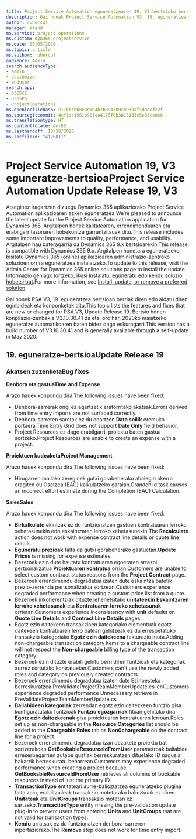 ```yaml
---
title: Project Service Automation eguneratzearen 19, V3 bertsioko berrikuntzak edo aldaketak
description: Gai honek Project Service Automation V3, 19. eguneratzean erabilgarri dauden eginbideak eta konponketak ditu.
author: ruhercul
manager: kfend
ms.service: project-operations
ms.custom: dyn365-projectservice
ms.date: 05/05/2020
ms.topic: article
ms.author: ruhercul
audience: Admin
search.audienceType:
- admin
- customizer
- enduser
search.app:
- D365CE
- D365PS
- ProjectOperations
ms.openlocfilehash: e116bcbb8e9d184b7b894709c893aaf1dadefc2f
ms.sourcegitcommit: 4cf1dc1561b92fca4175f0b3813133c5e63ce8e6
ms.translationtype: HT
ms.contentlocale: eu-ES
ms.lasthandoff: 10/28/2020
ms.locfileid: "4126811"
---
```

# <a name="project-service-automation-update-release-19-v3"></a><span data-ttu-id="9821d-103">Project Service Automation 19, V3 eguneratze-bertsioa</span><span class="sxs-lookup"><span data-stu-id="9821d-103">Project Service Automation Update Release 19, V3</span></span>

<span data-ttu-id="9821d-104">Atseginez iragartzen dizuegu Dynamics 365 aplikaziorako Project Service Automation aplikazioaren azken eguneratzea.</span><span class="sxs-lookup"><span data-stu-id="9821d-104">We’re pleased to announce the latest update for the Project Service Automation application for Dynamics 365.</span></span> <span data-ttu-id="9821d-105">Argitalpen honek kalitatearen, errendimenduaren eta erabilgarritasunaren hobekuntza garrantzitsuak ditu.</span><span class="sxs-lookup"><span data-stu-id="9821d-105">This release includes some important improvements to quality, performance, and usability.</span></span> <span data-ttu-id="9821d-106">Argitalpen hau bateragarria da Dynamics 365 9.x bertsioarekin.</span><span class="sxs-lookup"><span data-stu-id="9821d-106">This release is compatible with Dynamics 365 9.x.</span></span> <span data-ttu-id="9821d-107">Argitalpen honetara eguneratzeko, bisitatu Dynamics 365 (online) aplikazioaren administrazio-zentroko soluzioen orrira eguneratzea instalatzeko.</span><span class="sxs-lookup"><span data-stu-id="9821d-107">To update to this release, visit the Admin Center for Dynamics 365 online solutions page to install the update.</span></span> <span data-ttu-id="9821d-108">Informazio gehiago lortzeko, ikusi [Instalatu, eguneratu edo kendu soluzio hobetsi bat](https://docs.microsoft.com/power-platform/admin/install-remove-preferred-solution).</span><span class="sxs-lookup"><span data-stu-id="9821d-108">For more information, see [Install, update, or remove a preferred solution](https://docs.microsoft.com/power-platform/admin/install-remove-preferred-solution).</span></span>

<span data-ttu-id="9821d-109">Gai honek PSA V3, 19. eguneratzea bertsioan berriak diren edo aldatu diren eginbideak eta konponketak ditu.</span><span class="sxs-lookup"><span data-stu-id="9821d-109">This topic lists the features and fixes that are new or changed for PSA V3, Update Release 19.</span></span> <span data-ttu-id="9821d-110">Bertsio honen konpilazio-zenbakia V3.10.30.41 da eta, oro har, 2020ko maiatzeko eguneratze automatikoaren baten bidez dago eskuragarri.</span><span class="sxs-lookup"><span data-stu-id="9821d-110">This version has a build number of V3.10.30.41 and is generally available through a self-update in May 2020.</span></span>

## <a name="update-release-19"></a><span data-ttu-id="9821d-111">19. eguneratze-bertsioa</span><span class="sxs-lookup"><span data-stu-id="9821d-111">Update Release 19</span></span>

### <a name="bug-fixes"></a><span data-ttu-id="9821d-112">Akatsen zuzenketa</span><span class="sxs-lookup"><span data-stu-id="9821d-112">Bug fixes</span></span>

<span data-ttu-id="9821d-113">**Denbora eta gastua**</span><span class="sxs-lookup"><span data-stu-id="9821d-113">**Time and Expense**</span></span>

<span data-ttu-id="9821d-114">Arazo hauek konpondu dira:</span><span class="sxs-lookup"><span data-stu-id="9821d-114">The following issues have been fixed:</span></span> 

- <span data-ttu-id="9821d-115">Denbora-sarrerak ongi ez agertzetik eratorritako akatsak.</span><span class="sxs-lookup"><span data-stu-id="9821d-115">Errors derived from time entry imports are not surfaced correctly.</span></span>
- <span data-ttu-id="9821d-116">Denbora-sarreren saretak ez du onartzen **Data soilik** eremuko portaera.</span><span class="sxs-lookup"><span data-stu-id="9821d-116">Time Entry Grid does not support **Date Only** field behavior.</span></span>
- <span data-ttu-id="9821d-117">Project Resources ez dago erabilgarri, proiektu baten gastua sortzeko.</span><span class="sxs-lookup"><span data-stu-id="9821d-117">Project Resources are unable to create an expense with a project.</span></span>

<span data-ttu-id="9821d-118">**Proiektuen kudeaketa**</span><span class="sxs-lookup"><span data-stu-id="9821d-118">**Project Management**</span></span>

<span data-ttu-id="9821d-119">Arazo hauek konpondu dira:</span><span class="sxs-lookup"><span data-stu-id="9821d-119">The following issues have been fixed:</span></span> 

-  <span data-ttu-id="9821d-120">Hirugarren mailako zereginek gutxi gorabeherako ahalegin okerra eragiten du Osatzea (EAC) kalkulatzeko garaian.</span><span class="sxs-lookup"><span data-stu-id="9821d-120">Grandchild task causes an incorrect effort estimate during the Completion (EAC) Calculation.</span></span>

<span data-ttu-id="9821d-121">**Sales**</span><span class="sxs-lookup"><span data-stu-id="9821d-121">**Sales**</span></span>

<span data-ttu-id="9821d-122">Arazo hauek konpondu dira:</span><span class="sxs-lookup"><span data-stu-id="9821d-122">The following issues have been fixed:</span></span> 

- <span data-ttu-id="9821d-123">**Birkalkulatu** ekintzak ez du funtzionatzen gastuen kontratuaren lerroko xehetasunekin edo eskaintzaren lerroko xehetasunekin.</span><span class="sxs-lookup"><span data-stu-id="9821d-123">The **Recalculate** action does not work with expense contract line details or quote line details.</span></span>
- <span data-ttu-id="9821d-124">**Eguneratu prezioak** falta da gutxi gorabeherako gastuetan.</span><span class="sxs-lookup"><span data-stu-id="9821d-124">**Update Prices** is missing for expense estimates.</span></span>
-  <span data-ttu-id="9821d-125">Bezeroek ezin dute hautatu kontratuaren egoeraren arrazoi pertsonalizatua **Proiektuaren kontratua** orrian.</span><span class="sxs-lookup"><span data-stu-id="9821d-125">Customers are unable to select custom contract status reasons from the **Project Contract** page.</span></span>
- <span data-ttu-id="9821d-126">Bezeroek errendimendu degradatua izaten dute eskaintza batetik prezio-zerrenda pertsonalizatua sortzean.</span><span class="sxs-lookup"><span data-stu-id="9821d-126">Customers experience degraded performance when creating a custom price list from a quote.</span></span>
- <span data-ttu-id="9821d-127">Bezeroek inkoherentziak dituzte lehenetsitako **unitateekin** **Eskaintzaren lerroko xehetasunak** eta **Kontratuaren lerroko xehetasunak** orrietan.</span><span class="sxs-lookup"><span data-stu-id="9821d-127">Customers experience inconsistency with **unit** defaults on **Quote Line Details** and **Contract Line Details** pages.</span></span>
- <span data-ttu-id="9821d-128">Egotz ezin daitekeen transakzioen kategoriako elementuak egotz daitekeen kontratuaren lerro batean gehitzeak ez du errespetatuko transakzio kategoriako **Egotz ezin daitekeena** fakturazio mota.</span><span class="sxs-lookup"><span data-stu-id="9821d-128">Adding non-chargeable transaction category items to a chargeable contract line will not respect the **Non-chargeable** billing type of the transaction category.</span></span>
- <span data-ttu-id="9821d-129">Bezeroek ezin dituzte erabili gehitu berri diren funtzioak eta kategoriak aurrez sortutako kontratuetan.</span><span class="sxs-lookup"><span data-stu-id="9821d-129">Customers can't use the newly added roles and category on previously created contracts.</span></span>
- <span data-ttu-id="9821d-130">Bezeroek errendimendu degradatua izaten dute Ezinbesteko berreskuratzea PreValidateProjectTeamMemberUpdate.cs-en</span><span class="sxs-lookup"><span data-stu-id="9821d-130">Customers experience degraded performance Unnecessary retrieve in PreValidateProjectTeamMemberUpdate.cs</span></span>
- <span data-ttu-id="9821d-131">**Baliabideen kategoriak** zerrendan egotz ezin daitezkeen funtzio gisa konfiguratutako funtzioak **Funtzio egozgarriak** fitxan gehituko dira **Egotz ezin daitezkeenak** gisa proiektuaren kontratuaren lerroan.</span><span class="sxs-lookup"><span data-stu-id="9821d-131">Roles set up as non-chargeable in the **Resource Categories** list should be added to the **Chargeable Roles** tab as **Non0chargeable** on the contract line for a project.</span></span>
- <span data-ttu-id="9821d-132">Bezeroek errendimendu degradatua izan dezakete proiektu bat sortzerakoan **GetBookableResourceIdFromUser** parametroak baliabide erreserbagarrien zutabe guztiak berreskuratzen dituelako ID nagusia bakarrik berreskuratu beharrean.</span><span class="sxs-lookup"><span data-stu-id="9821d-132">Customers may experience degraded performance when creating a project because **GetBookableResourceIdFromUser** retrieves all columns of bookable resources instead of just the primary ID.</span></span>
- <span data-ttu-id="9821d-133">**TransactionType** entitateari aurre-balioztatzea eguneratzeko plugina falta zaio, erabiltzaileak transakzio motetarako baliozkoak ez diren **Unitateak** eta **UnitGroups** transakzio motetan ez sartzeko.</span><span class="sxs-lookup"><span data-stu-id="9821d-133">**TransactionType** entity missing the pre-validation update plug-in to prevent users from entering **Units** and **UnitGroups** that are not valid for transaction types.</span></span>
- <span data-ttu-id="9821d-134">**Kendu** urratsak ez du funtzionatzen denbora-sarreren inportaziorako.</span><span class="sxs-lookup"><span data-stu-id="9821d-134">The **Remove** step does not work for time entry import.</span></span>
